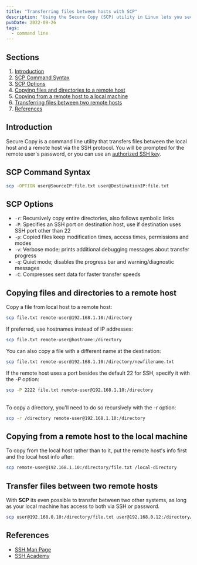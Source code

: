 ```yaml
---
title: "Transferring files between hosts with SCP"
description: "Using the Secure Copy (SCP) utility in Linux lets you securely copy files to and from remote hosts, and it's very easy to use."
pubDate: 2022-09-26
tags:
  - command line
---
```


## Sections

1. [Introduction](#intro)
2. [SCP Command Syntax](#syntax)
3. [SCP Options](#options)
4. [Copying files and directories to a remote host](#remote)
5. [Copying from a remote host to a local machine](#local)
6. [Transferring files between two remote hosts](#transfer)
7. [References](#ref)

<div id='intro'/>

## Introduction

Secure Copy is a command line utility that transfers files between the local host and a remote host via the SSH protocol. You will be prompted for the remote user's password, or you can use an <a href="/blog/generating-an-ssh-key-pair/" target="_blank">authorized SSH key</a>.

<div id='syntax'/>

## SCP Command Syntax

```bash
scp -OPTION user@SourceIP:file.txt user@DestinationIP:file.txt
```

<div id='options'/>

## SCP Options

- `-r`: Recursively copy entire directories, also follows symbolic links
- `-P`: Specifies an SSH port on destination host, use if destination uses SSH port other than 22
- `-p`: Copied files keep modification times, access times, permissions and modes
- `-v`: Verbose mode; prints additional debugging messages about transfer progress
- `-q`: Quiet mode; disables the progress bar and warning/diagnostic messages
- `-C`: Compresses sent data for faster transfer speeds

<div id='remote'/>

## Copying files and directories to a remote host

Copy a file from local host to a remote host:

```bash
scp file.txt remote-user@192.168.1.10:/directory
```

If preferred, use hostnames instead of IP addresses:

```bash
scp file.txt remote-user@hostname:/directory
```

You can also copy a file with a different name at the destination:

```bash
scp file.txt remote-user@192.168.1.10:/directory/newfilename.txt
```

If the remote host uses a port besides the default 22 for SSH, specify it with the <em>-P</em> option:

```bash
scp -P 2222 file.txt remote-user@192.168.1.10:/directory
```

<br>
To copy a directory, you'll need to do so recursively with the <em>-r</em> option:

```bash
scp -r /directory remote-user@192.168.1.10:/directory
```

<div id='local'/>

## Copying from a remote host to the local machine

To copy from the local host rather than to it, put the remote host's info first and the local host info after:

```bash
scp remote-user@192.168.1.10:/directory/file.txt /local-directory
```

<div id='transfer'/>

## Transfer files between two remote hosts

With **SCP** its even possible to transfer between two other systems, as long as your local machine has access to both via SSH or password.

```bash
scp user@192.168.0.10:/directory/file.txt user@192.168.0.12:/directory/file.txt
```

<div id='ref'/>

## References

- <a href="https://linux.die.net/man/1/scp" target="_blank">SSH Man Page</a>
- <a href="https://www.ssh.com/academy/ssh/scp" target="_blank">SSH Academy</a>
